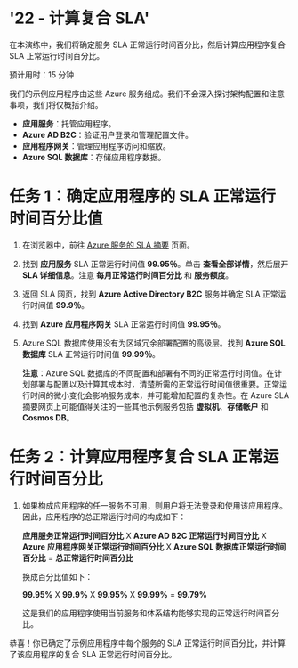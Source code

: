 ﻿---
wts:
    title: '22 - 计算复合 SLA'
    module: '模块 04 - Azure 定价和支持'
---
# '22 - 计算复合 SLA'


在本演练中，我们将确定服务 SLA 正常运行时间百分比，然后计算应用程序复合 SLA 正常运行时间百分比。

预计用时：15 分钟

我们的示例应用程序由这些 Azure 服务组成。我们不会深入探讨架构配置和注意事项，我们将仅概括介绍。

+ **应用服务**：托管应用程序。
+ **Azure AD B2C**：验证用户登录和管理配置文件。
+ **应用程序网关**：管理应用程序访问和缩放。 
+ **Azure SQL 数据库**：存储应用程序数据。 

# 任务 1：确定应用程序的 SLA 正常运行时间百分比值

1. 在浏览器中，前往 [Azure 服务的 SLA 摘要](https://azure.microsoft.com/zh-cn/support/legal/sla/summary/) 页面。

2. 找到 **应用服务** SLA 正常运行时间值 **99.95％**。单击 **查看全部详情**，然后展开 **SLA 详细信息**。注意 **每月正常运行时间百分比** 和 **服务额度**。

3. 返回 SLA 网页，找到 **Azure Active Directory B2C** 服务并确定 SLA 正常运行时间值 **99.9％**。 

4. 找到 **Azure 应用程序网关** SLA 正常运行时间值 **99.95％**。 

5. Azure SQL 数据库使用没有为区域冗余部署配置的高级层。找到 **Azure SQL 数据库** SLA 正常运行时间值 **99.99％**。 

    **注意**：Azure SQL 数据库的不同配置和部署有不同的正常运行时间值。在计划部署与配置以及计算其成本时，清楚所需的正常运行时间值很重要。正常运行时间的微小变化会影响服务成本，并可能增加配置的复杂性。在 Azure SLA 摘要网页上可能值得关注的一些其他示例服务包括 **虚拟机**、**存储帐户** 和 **Cosmos DB**。

# 任务 2：计算应用程序复合 SLA 正常运行时间百分比

1. 如果构成应用程序的任一服务不可用，则用户将无法登录和使用该应用程序。因此，应用程序的总正常运行时间的构成如下：

    **应用服务正常运行时间百分比** X **Azure AD B2C 正常运行时间百分比** X **Azure 应用程序网关正常运行时间百分比** X **Azure SQL 数据库正常运行时间百分比** = **总正常运行时间百分比**

    换成百分比值如下：

    **99.95%** X **99.9%** X **99.95%** X **99.99%** = **99.79%**


    这是我们的应用程序使用当前服务和体系结构能够实现的正常运行时间百分比。

恭喜！你已确定了示例应用程序中每个服务的 SLA 正常运行时间百分比，并计算了该应用程序的复合 SLA 正常运行时间百分比。

